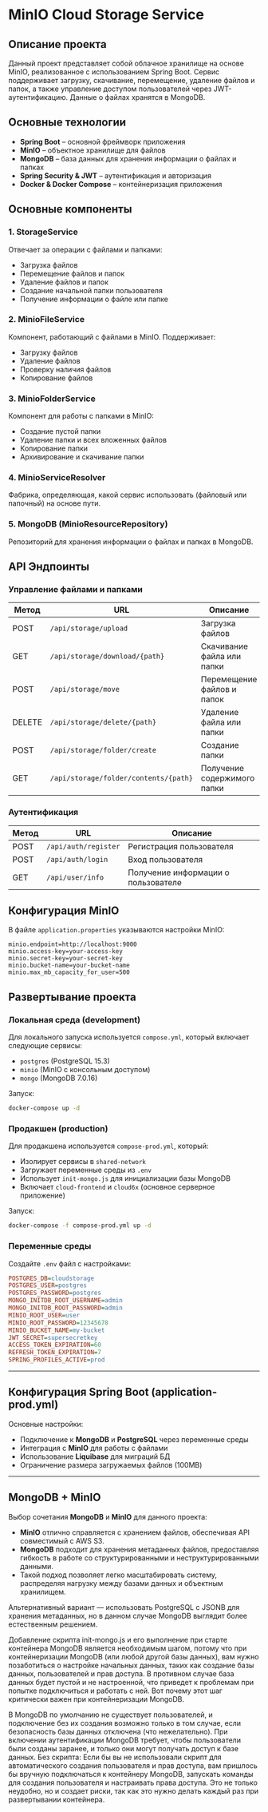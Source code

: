 # MinIO Cloud Storage Service

## Описание проекта
Данный проект представляет собой облачное хранилище на основе MinIO, реализованное с использованием Spring Boot. Сервис поддерживает загрузку, скачивание, перемещение, удаление файлов и папок, а также управление доступом пользователей через JWT-аутентификацию. Данные о файлах хранятся в MongoDB.

## Основные технологии
- **Spring Boot** – основной фреймворк приложения
- **MinIO** – объектное хранилище для файлов
- **MongoDB** – база данных для хранения информации о файлах и папках
- **Spring Security & JWT** – аутентификация и авторизация
- **Docker & Docker Compose** – контейнеризация приложения

## Основные компоненты

### 1. **StorageService**
Отвечает за операции с файлами и папками:
- Загрузка файлов
- Перемещение файлов и папок
- Удаление файлов и папок
- Создание начальной папки пользователя
- Получение информации о файле или папке

### 2. **MinioFileService**
Компонент, работающий с файлами в MinIO. Поддерживает:
- Загрузку файлов
- Удаление файлов
- Проверку наличия файлов
- Копирование файлов

### 3. **MinioFolderService**
Компонент для работы с папками в MinIO:
- Создание пустой папки
- Удаление папки и всех вложенных файлов
- Копирование папки
- Архивирование и скачивание папки

### 4. **MinioServiceResolver**
Фабрика, определяющая, какой сервис использовать (файловый или папочный) на основе пути.

### 5. **MongoDB (MinioResourceRepository)**
Репозиторий для хранения информации о файлах и папках в MongoDB.

## API Эндпоинты
### **Управление файлами и папками**
| Метод | URL | Описание |
|--------|-----------------|--------------------------|
| POST | `/api/storage/upload` | Загрузка файлов |
| GET | `/api/storage/download/{path}` | Скачивание файла или папки |
| POST | `/api/storage/move` | Перемещение файлов и папок |
| DELETE | `/api/storage/delete/{path}` | Удаление файла или папки |
| POST | `/api/storage/folder/create` | Создание папки |
| GET | `/api/storage/folder/contents/{path}` | Получение содержимого папки |

### **Аутентификация**
| Метод | URL | Описание |
|--------|-----------------|--------------------------|
| POST | `/api/auth/register` | Регистрация пользователя |
| POST | `/api/auth/login` | Вход пользователя |
| GET | `/api/user/info` | Получение информации о пользователе |

## Конфигурация MinIO
В файле `application.properties` указываются настройки MinIO:
```properties
minio.endpoint=http://localhost:9000
minio.access-key=your-access-key
minio.secret-key=your-secret-key
minio.bucket-name=your-bucket-name
minio.max_mb_capacity_for_user=500
```

## Развертывание проекта

### Локальная среда (development)

Для локального запуска используется `compose.yml`, который включает следующие сервисы:

- `postgres` (PostgreSQL 15.3)
- `minio` (MinIO с консольным доступом)
- `mongo` (MongoDB 7.0.16)

Запуск:
```sh
docker-compose up -d
```

### Продакшен (production)

Для продакшена используется `compose-prod.yml`, который:
- Изолирует сервисы в `shared-network`
- Загружает переменные среды из `.env`
- Использует `init-mongo.js` для инициализации базы MongoDB
- Включает `cloud-frontend` и `cloud6x` (основное серверное приложение)

Запуск:
```sh
docker-compose -f compose-prod.yml up -d
```

### Переменные среды
Создайте `.env` файл с настройками:
```ini
POSTGRES_DB=cloudstorage
POSTGRES_USER=postgres
POSTGRES_PASSWORD=postgres
MONGO_INITDB_ROOT_USERNAME=admin
MONGO_INITDB_ROOT_PASSWORD=admin
MINIO_ROOT_USER=user
MINIO_ROOT_PASSWORD=12345678
MINIO_BUCKET_NAME=my-bucket
JWT_SECRET=supersecretkey
ACCESS_TOKEN_EXPIRATION=60
REFRESH_TOKEN_EXPIRATION=7
SPRING_PROFILES_ACTIVE=prod
```

---

## Конфигурация Spring Boot (application-prod.yml)

Основные настройки:
- Подключение к **MongoDB** и **PostgreSQL** через переменные среды
- Интеграция с **MinIO** для работы с файлами
- Использование **Liquibase** для миграций БД
- Ограничение размера загружаемых файлов (100MB)


---

## MongoDB + MinIO

Выбор сочетания **MongoDB** и **MinIO** для данного проекта:
- **MinIO** отлично справляется с хранением файлов, обеспечивая API совместимый с AWS S3.
- **MongoDB** подходит для хранения метаданных файлов, предоставляя гибкость в работе со структурированными и неструктурированными данными.
- Такой подход позволяет легко масштабировать систему, распределяя нагрузку между базами данных и объектным хранилищем.

Альтернативный вариант — использовать PostgreSQL с JSONB для хранения метаданных, но в данном случае MongoDB выглядит более естественным решением.

Добавление скрипта init-mongo.js и его выполнение при старте контейнера MongoDB является необходимым шагом, 
потому что при контейнеризации MongoDB (или любой другой базы данных), 
вам нужно позаботиться о настройке начальных данных, таких как создание базы данных, пользователей и прав доступа. 
В противном случае база данных будет пустой и не настроенной, что приведет к проблемам при попытке подключиться и работать с ней. 
Вот почему этот шаг критически важен при контейнеризации MongoDB.

В MongoDB по умолчанию не существует пользователей, и подключение без их создания возможно только в том случае, 
если безопасность базы данных отключена (что нежелательно). При включении аутентификации MongoDB требует, 
чтобы пользователи были созданы заранее, 
и только они могут получать доступ к базе данных.
Без скрипта: Если бы вы не использовали скрипт для автоматического создания пользователя и прав доступа, 
вам пришлось бы вручную подключаться к контейнеру MongoDB, 
запускать команды для создания пользователя и настраивать права доступа. 
Это не только неудобно, но и создает риски, так как это нужно делать каждый раз при развертывании контейнера.


